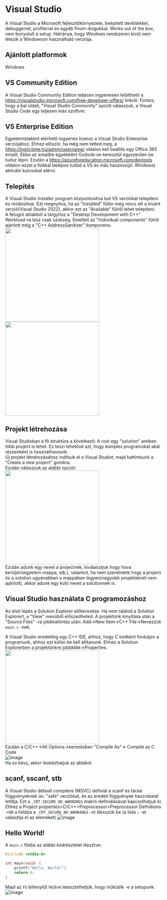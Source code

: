 # Visual Studio
A Visual Studio a Microsoft fejlesztőkörnyezete, beépített devkitekkel, debuggerrel, profilerrel és egyéb finom dolgokkal. Works out of the box, nem bonyolult a setup. Hátránya, hogy Windows rendszeren kívül nem 
létezik a Windowson használható verziója.

## Ajánlott platformok

Windows

## VS Community Edition

A Visual Studio Community Edition teljesen ingyenesen letölthető a <https://visualstudio.microsoft.com/free-developer-offers/> linkről. Fontos, hogy a bal oldali, "Visual Studio Community" opciót válasszuk,
a Visual Studio Code egy teljesen más szoftver.

## VS Enterprise Edition

Egyetemistaként elérhető ingyenes licensz a Visual Studio Enterprise verziójához. Ehhez először, ha még nem tetted meg, a <https://login.bme.hu/admin/username/> oldalon kell beállíts egy Office 365 emailt.
Ebbe az emailbe egyébként Outlook-on keresztül egyszerűen be tudsz lépni. Ezután a <https://azureforeducation.microsoft.com/devtools> oldalon ezzel a fiókkal belépve tudod a VS és más hasznos(pl. Windows) 
aktiváló kulcsokat elérni.

## Telepítés

A Visual Studio Installer program központosítva tud VS verziókat telepíteni és módosítnai. Ezt megnyitva, ha az "Installed" fülön még nincs ott a kívánt verzió(Visual Studio 2022), akkor ezt az "Available" fülről lehet telepíteni.<br>
A felugró ablakból a tárgyhoz a "Desktop Development with C++" Workload-ra lesz csak szükség. Emellett az "Individual components" fülről ajánlott még a "C++ AddressSanitizer" komponens.<br>
<img src="https://github.com/user-attachments/assets/b5a547ff-9a37-4396-9429-590e833325fd" width="300"> <br>
<img src="https://github.com/user-attachments/assets/d873966e-12fa-4b04-b832-a22cf5cb9a49" width="300"> <br>



## Projekt létrehozása

Visual Studioban a fő struktúra a következő: A root egy "solution" amiben több project is lehet. Ez teszi lehetővé azt, hogy komplex programokat akár részenként is használhassunk.<br>
Új projekt létrehozásához indítsuk el a Visual Studiot, majd kattintsunk a "Create a new project" gombra.<br>
Ezután válasszuk az alábbi opciót:<br>
<img src="https://github.com/user-attachments/assets/b9c73e42-fe1f-4f01-a725-49dbc7fba1b0" width="300"> <br>
Ezután adunk egy nevet a projectnek, kiválasztjuk hogy hova kerüljön(egyetem mappa, stb.), valamint, ha nem szeretnénk hogy a project és a solution ugyanabban a mappában legyen(nagyobb projekteknél nem ajánlott), akkor adunk egy külö nevet a solutionnek is. 

## Visual Studio használata C programozáshoz

Az első lépés a Solution Explorer előkeresése. Ha nem találod a Solution Explorert, a "View" menüből előszedheted. A projektünk kinyitása után a "Source Files" -ra jobbkattintás után: Add->New Item->C++ File->Nevezzük `main.c` -nek.

A Visual Studio eredetileg egy C++ IDE, ahhoz, hogy C kódként forduljon a programunk, ahhoz ezt külön be kell állítanunk. Ehhez a Solution Explorerben a projektünkre jobbklikk->Properties. <br>
<img src="https://github.com/user-attachments/assets/755c1144-6319-4626-a2c0-e9477436fd67" height="300"><br>
Ezután a C/C++->All Options->keresésben "Compile As"-> Compile as C Code<br>
![image](https://github.com/user-attachments/assets/fd83e381-6c52-4175-b514-c2de2da1bf95)<br>
Ha ez kész, akkor leokézhatjuk az ablakot.

## scanf, sscanf, stb

A Visual Studio default compilere (MSVC) definiál a scanf és társai függvényeknek ún. "safe" verziókat, és az eredeti függvények használatát letiltja. Ezt a `_CRT_SECURE_NO_WARNINGS` makró definiálásával kapcsolhatjuk ki. Ehhez a Project properties>C/C++>Preprocessor>Preprocessor Definitions -nél a listába a `_CRT_SECURE_NO_WARNINGS` -ot illesszük be (a lista `;` -el választja el az elemeket)
![image](https://github.com/user-attachments/assets/40cb0985-7e2f-4477-800d-76bf01010c88)


## Hello World!

A `main.c` fileba az alábbi kódrészletet illesztve:
```c
#include <stdio.h>

int main(void) {
	printf("Hello, World!");
	return 0;
}
```

Majd az `F5` billenytűt leütve letesztelhetjük, hogy műküdik -e a setupunk.<br>
![image](https://github.com/user-attachments/assets/9a4b20d2-3ff3-46d6-8a4b-2652e25324bc)




